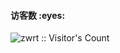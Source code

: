 <h4 align="left">访客数 :eyes:</h4>

<p align="left"><img src="https://profile-counter.glitch.me/zwrt/count.svg" alt="zwrt :: Visitor's Count" /></p>
